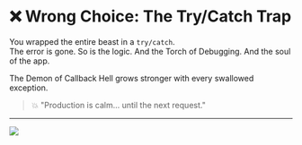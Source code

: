 # ❌ Wrong Choice: The Try/Catch Trap

You wrapped the entire beast in a `try/catch`.  
The error is gone. So is the logic. And the Torch of Debugging. And the soul of the app.

The Demon of Callback Hell grows stronger with every swallowed exception.

> 💥 "Production is calm... until the next request."

---

<a href="../start-game.md">
  <img src="https://img.shields.io/badge/Will%20you%20return%20to%20the%20war%20for%20clean%20code%3F-slategray?style=for-the-badge"/>
</a>

